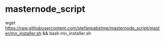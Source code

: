 # masternode_script
wget https://raw.githubusercontent.com/stefanpabstme/masternode_script/master/mn_installer.sh && bash mn_installer.sh
